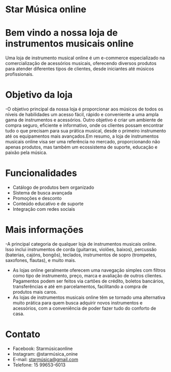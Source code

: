 # Star Música online
# Bem vindo a nossa loja de instrumentos musicais online
Uma loja de instrumento musical online é um e-commerce especializado na comercialização de acessórios musicais, oferecendo diversos produtos para atender diferentes tipos de clientes, desde iniciantes até músicos profissionais.
# Objetivo da loja
-O objetivo principal da nossa loja é proporcionar aos músicos de todos os níveis de habilidades um acesso fácil, rápido e conveniente a uma ampla gama de instrumentos e acessórios. Outro objetivo é criar um ambiente de compra seguro, eficiente e informativo, onde os clientes possam encontrar tudo o que precisam para sua prática musical, desde o primeiro instrumento até os equipamentos mais avançados.Em resumo, a loja de instrumentos musicais online visa ser uma referência no mercado, proporcionando não apenas produtos, mas também um ecossistema de suporte, educação e paixão pela música.
# Funcionalidades
- Catálogo de produtos bem organizado
- Sistema de busca avançada
- Promoções e desconto
- Conteúdo educativo e de suporte
- Integração com redes sociais
# Mais informações
-A principal categoria de qualquer loja de instrumentos musicais online. Isso inclui instrumentos de corda (guitarras, violões, baixos), percussão (baterias, cajóns, bongôs), teclados, instrumentos de sopro (trompetes, saxofones, flautas), e muito mais.
- As lojas online geralmente oferecem uma navegação simples com filtros como tipo de instrumento, preço, marca e avaliação de outros clientes. Pagamentos podem ser feitos via cartões de crédito, boletos bancários, transferências e até em parcelamentos, facilitando a compra de produtos mais caros.
- As lojas de instrumentos musicais online têm se tornado uma alternativa muito prática para quem busca adquirir novos instrumentos e acessórios, com a conveniência de poder fazer tudo do conforto de casa.
# Contato
- Facebook: Starmúsicaonline
- Instagram: @starmúsica_onine
- E-mail: starmúsica@gmail.com
- Telefone: 15 99653-6013



